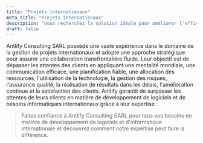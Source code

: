 ```yaml
---
title: "Projets internationaux"
meta_title: "Projets internationaux"
description: "Vous recherchez la solution idéale pour améliorer l'efficacité de votre entreprise ?"
draft: false
---
```


Antlify Consulting SARL possède une vaste expérience dans le domaine de la gestion de projets internationaux et adopte une approche stratégique pour assurer une collaboration transfrontalière fluide. Leur objectif est de dépasser les attentes des clients en appliquant une mentalité mondiale, une communication efficace, une planification fiable, une allocation des ressources, l'utilisation de la technologie, la gestion des risques, l'assurance qualité, la réalisation de résultats dans les délais, l'amélioration continue et la satisfaction des clients. Antlify garantit de surpasser les attentes de leurs clients en matière de développement de logiciels et de besoins informatiques internationaux grâce à leur expertise.

> Faites confiance à Antlify Consulting SARL pour tous vos besoins en matière de développement de logiciels et d'informatique internationale et découvrez comment notre expertise peut faire la différence.